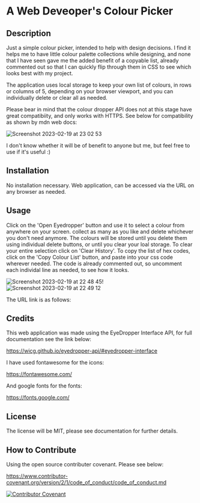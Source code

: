 # A Web Deveoper's Colour Picker

## Description

Just a simple colour picker, intended to help with design decisions. I find it helps me to have little colour palette collections while designing, and none that I have seen gave me the added benefit of a copyable list, already commented out so that I can quickly flip through them in CSS to see which looks best with my project. 

The application uses local storage to keep your own list of colours, in rows or columns of 5, depending on your browser viewport, and you can individually delete or clear all as needed. 

Please bear in mind that the colour dropper API does not at this stage have great compatibiity, and only works with HTTPS. See below for compatibility as shown by mdn web docs: 

![Screenshot 2023-02-19 at 23 02 53](https://user-images.githubusercontent.com/125834306/219980668-ee47c13b-c92d-4187-90fd-070069b64988.png)

I don't know whether it will be of benefit to anyone but me, but feel free to use if it's useful :)

## Installation

No installation necessary. Web application, can be accessed via the URL on any browser as needed.

## Usage

Click on the 'Open Eyedropper' button and use it to select a colour from anywhere on your screen. collect as many as you like and delete whichever you don't need anymore. The colours will be stored until you delete them using individual delete buttons, or until you clear your loal storage. To clear your entire selection click on 'Clear History'. To copy the list of hex codes, click on the 'Copy Colour List' button, and paste into your css code wherever needed. The code is already commented out, so uncomment each individal line as needed, to see how it looks.

![Screenshot 2023-02-19 at 22 48 45](https://user-images.githubusercontent.com/125834306/219980023-270a5d62-ac17-4c1e-9252-8df543ec1f87.png)!
![Screenshot 2023-02-19 at 22 49 12](https://user-images.githubusercontent.com/125834306/219980028-1315b0b0-9609-4146-936a-66a5cc7db44e.png)

The URL link is as follows: 
[
](https://anonymousangel12.github.io/Web-Dev-s-Colour-Picker-/)

## Credits

This web application was made using the EyeDropper Interface API, for full documentation see the link below:

https://wicg.github.io/eyedropper-api/#eyedropper-interface

I have used fontawesome for the icons: 

https://fontawesome.com/

And google fonts for the fonts: 

https://fonts.google.com/

## License

The license will be MIT, please see documentation for further details.


## How to Contribute

Using the open source contributer covenant. Please see below: 

https://www.contributor-covenant.org/version/2/1/code_of_conduct/code_of_conduct.md

[![Contributor Covenant](https://img.shields.io/badge/Contributor%20Covenant-2.1-4baaaa.svg)](code_of_conduct.md)



